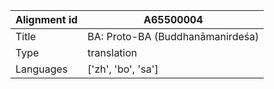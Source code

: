 |Alignment id | A65500004
| --- | --- 
|Title | BA: Proto-BA (Buddhanāmanirdeśa) 
|Type | translation
|Languages | ['zh', 'bo', 'sa']